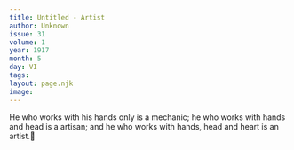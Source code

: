```yaml
---
title: Untitled - Artist
author: Unknown
issue: 31
volume: 1
year: 1917
month: 5
day: VI
tags:
layout: page.njk
image:
---
```

He who works with his hands only is a mechanic; he who works with hands and head is a artisan; and he who works with hands, head and heart is an artist.
